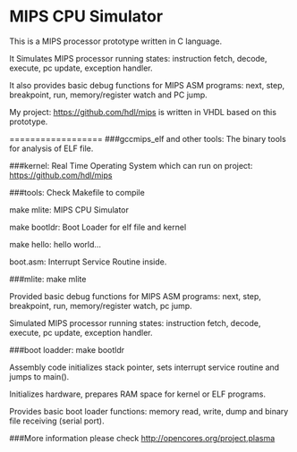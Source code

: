 MIPS CPU Simulator
==================

This is a MIPS processor prototype written in C language.

It Simulates MIPS processor running states: instruction fetch, decode, execute, pc update, exception handler.

It also provides basic debug functions for MIPS ASM programs: next, step, breakpoint, run, memory/register watch and PC jump.

My project: https://github.com/hdl/mips is written in VHDL based on this prototype.

==================
###gccmips_elf and other tools: 
The binary tools for analysis of ELF file. 

###kernel:
Real Time Operating System which can run on project: https://github.com/hdl/mips

###tools:
Check Makefile to compile

make mlite: MIPS CPU Simulator

make bootldr: Boot Loader for elf file and kernel

make hello: hello world...

boot.asm: Interrupt Service Routine inside.

###mlite:
make mlite

Provided basic debug functions for MIPS ASM programs: next, step, breakpoint, run, memory/register watch, pc jump.

Simulated MIPS processor running states: instruction fetch, decode, execute, pc update, exception handler.

###boot loadder:
make bootldr

Assembly code initializes stack pointer, sets interrupt service routine and jumps to main().

Initializes hardware, prepares RAM space for kernel or ELF programs.

Provides basic boot loader functions: memory read, write, dump and binary file receiving (serial port).


###More information please check http://opencores.org/project,plasma

